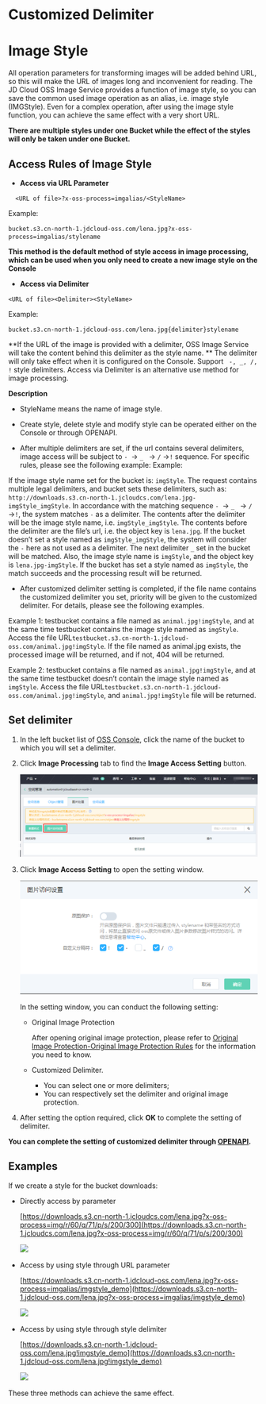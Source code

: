 # Customized Delimiter

# Image Style 

All operation parameters for transforming images will be added behind URL, so this will make the URL of images long and inconvenient for reading. The JD Cloud OSS Image Service provides a function of image style, so you can save the common used image operation as an alias, i.e. image style (IMGStyle). Even for a complex operation, after using the image style function, you can achieve the same effect with a very short URL.

**There are multiple styles under one Bucket while the effect of the styles will only be taken under one Bucket.**

##  Access Rules of Image Style 

*  **Access via URL Parameter**
 ```
   <URL of file>?x-oss-process=imgalias/<StyleName>
 ```

Example:
```
bucket.s3.cn-north-1.jdcloud-oss.com/lena.jpg?x-oss-process=imgalias/stylename

```

 **This method is the default method of style access in image processing, which can be used when you only need to create a new image style on the Console**

* **Access via Delimiter**

```
<URL of file><Delimiter><StyleName>

```

Example:
   
 ```
 bucket.s3.cn-north-1.jdcloud-oss.com/lena.jpg{delimiter}stylename 
 
 ```
 
 **If the URL of the image is provided with a delimiter, OSS Image Service will take the content behind this delimiter as the style name. ** The delimiter will only take effect when it is configured on the Console. Support
  ` -, _, /, !` style delimiters. Access via Delimiter is an alternative use method for image processing.

       
**Description**

*  StyleName means the name of image style.

*   Create style, delete style and modify style can be operated either on the Console or through OPENAPI.

*   After multiple delimiters are set, if the url contains several delimiters, image access will be subject to `- `→ `_ ` → `/` →` ! ` sequence. For specific rules, please see the following example:
Example:

If the image style name set for the bucket is: `imgStyle`. The request contains multiple legal delimiters, and bucket sets these delimiters, such as: `http://downloads.s3.cn-north-1.jcloudcs.com/lena.jpg-imgStyle_imgStyle`. In accordance with the matching sequence `- `→ `_ ` → `/` →` ! `, the system matches `-` as a delimiter. The contents after the delimiter will be the image style name, i.e. `imgStyle_imgStyle`. The contents before the delimiter are the file’s url, i.e. the object key is `lena.jpg`. If the bucket doesn’t set a style named as `imgStyle_imgStyle`, the system will consider the `-` here as not used as a delimiter. The next delimiter `_` set in the bucket will be matched. Also, the image style name is `imgStyle`, and the object key is `lena.jpg-imgStyle`. If the bucket has set a style named as `imgStyle`, the match succeeds and the processing result will be returned.

*   After customized delimiter setting is completed, if the file name contains the customized delimiter you set, priority will be given to the customized delimiter. For details, please see the following examples.

Example 1: testbucket contains a file named as `animal.jpg!imgStyle`, and at the same time testbucket contains the image style named as `imgStyle`.
Access the file URL`testbucket.s3.cn-north-1.jdcloud-oss.com/animal.jpg!imgStyle`. If the file named as animal.jpg exists, the processed image will be returned, and if not, 404 will be returned.

Example 2: testbucket contains a file named as `animal.jpg!imgStyle`, and at the same time testbucket doesn’t contain the image style named as `imgStyle`.
Access the file URL`testbucket.s3.cn-north-1.jdcloud-oss.com/animal.jpg!imgStyle`, and `animal.jpg!imgStyle` file will be returned.



  

## Set delimiter 

1.  In the left bucket list of [OSS Console](https://oss-console.jdcloud.com/space), click the name of the bucket to which you will set a delimiter.

2.  Click **Image Processing** tab to find the **Image Access Setting** button.

    ![](../../../../../image/Object-Storage-Service/OSS-152.png)

3.  Click **Image Access Setting** to open the setting window.

    ![](../../../../../image/Object-Storage-Service/OSS-151.png)

    In the setting window, you can conduct the following setting:

    -   Original Image Protection
    
        After opening original image protection, please refer to [Original Image Protection-Original Image Protection Rules](https://docs.jdcloud.com/en/object-storage-service/source-image-protection) for the information you need to know.

        
    -   Customized Delimiter.
        * You can select one or more delimiters;
        * You can respectively set the delimiter and original image protection.
        
        
4. After setting the option required, click **OK** to complete the setting of delimiter.

**You can complete the setting of customized delimiter through [OPENAPI](http://docs.jdcloud.com/en/media-processing-service/api/setstyledelimiter).**


## Examples

If we create a style for the bucket downloads:


-   Directly access by parameter

    [https://downloads.s3.cn-north-1.jcloudcs.com/lena.jpg?x-oss-process=img/r/60/q/71/p/s/200/300](https://downloads.s3.cn-north-1.jcloudcs.com/lena.jpg?x-oss-process=img/r/60/q/71/p/s/200/300)

    ![](https://downloads.s3.cn-north-1.jcloudcs.com/lena.jpg?x-oss-process=img/r/60/q/71/p/s/200/300)

-   Access by using style through URL parameter

    [https://downloads.s3.cn-north-1.jdcloud-oss.com/lena.jpg?x-oss-process=imgalias/imgstyle_demo](https://downloads.s3.cn-north-1.jdcloud-oss.com/lena.jpg?x-oss-process=imgalias/imgstyle_demo)

    ![](https://downloads.s3.cn-north-1.jdcloud-oss.com/lena.jpg?x-oss-process=imgalias/imgstyle_demo)

-   Access by using style through style delimiter

    [https://downloads.s3.cn-north-1.jdcloud-oss.com/lena.jpg!imgstyle_demo](https://downloads.s3.cn-north-1.jdcloud-oss.com/lena.jpg!imgstyle_demo)

    ![](https://downloads.s3.cn-north-1.jdcloud-oss.com/lena.jpg?x-oss-process=imgalias/imgstyle_demo)


These three methods can achieve the same effect.



